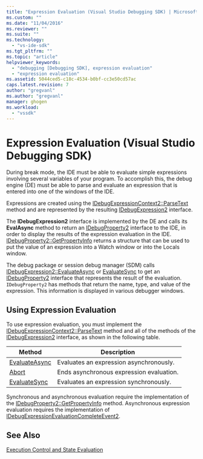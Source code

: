 ```yaml
---
title: "Expression Evaluation (Visual Studio Debugging SDK) | Microsoft Docs"
ms.custom: ""
ms.date: "11/04/2016"
ms.reviewer: ""
ms.suite: ""
ms.technology: 
  - "vs-ide-sdk"
ms.tgt_pltfrm: ""
ms.topic: "article"
helpviewer_keywords: 
  - "debugging [Debugging SDK], expression evaluation"
  - "expression evaluation"
ms.assetid: 5044ced5-c18c-4534-b0bf-cc3e50cd57ac
caps.latest.revision: 7
author: "gregvanl"
ms.author: "gregvanl"
manager: ghogen
ms.workload: 
  - "vssdk"
---
```

# Expression Evaluation (Visual Studio Debugging SDK)
During break mode, the IDE must be able to evaluate simple expressions involving several variables of your program. To accomplish this, the debug engine (DE) must be able to parse and evaluate an expression that is entered into one of the windows of the IDE.  
  
 Expressions are created using the [IDebugExpressionContext2::ParseText](../../extensibility/debugger/reference/idebugexpressioncontext2-parsetext.md) method and are represented by the resulting [IDebugExpression2](../../extensibility/debugger/reference/idebugexpression2.md) interface.  
  
 The **IDebugExpression2** interface is implemented by the DE and calls its **EvalAsync** method to return an [IDebugProperty2](../../extensibility/debugger/reference/idebugproperty2.md) interface to the IDE, in order to display the results of the expression evaluation in the IDE. [IDebugProperty2::GetPropertyInfo](../../extensibility/debugger/reference/idebugproperty2-getpropertyinfo.md) returns a structure that can be used to put the value of an expression into a Watch window or into the Locals window.  
  
 The debug package or session debug manager (SDM) calls [IDebugExpression2::EvaluateAsync](../../extensibility/debugger/reference/idebugexpression2-evaluateasync.md) or [EvaluateSync](../../extensibility/debugger/reference/idebugexpression2-evaluatesync.md) to get an [IDebugProperty2](../../extensibility/debugger/reference/idebugproperty2.md) interface that represents the result of the evaluation. `IDebugProperty2` has methods that return the name, type, and value of the expression. This information is displayed in various debugger windows.  
  
## Using Expression Evaluation  
 To use expression evaluation, you must implement the [IDebugExpressionContext2::ParseText](../../extensibility/debugger/reference/idebugexpressioncontext2-parsetext.md) method and all of the methods of the [IDebugExpression2](../../extensibility/debugger/reference/idebugexpression2.md) interface, as shown in the following table.  
  
|Method|Description|  
|------------|-----------------|  
|[EvaluateAsync](../../extensibility/debugger/reference/idebugexpression2-evaluateasync.md)|Evaluates an expression asynchronously.|  
|[Abort](../../extensibility/debugger/reference/idebugexpression2-abort.md)|Ends asynchronous expression evaluation.|  
|[EvaluateSync](../../extensibility/debugger/reference/idebugexpression2-evaluatesync.md)|Evaluates an expression synchronously.|  
  
 Synchronous and asynchronous evaluation require the implementation of the [IDebugProperty2::GetPropertyInfo](../../extensibility/debugger/reference/idebugproperty2-getpropertyinfo.md) method. Asynchronous expression evaluation requires the implementation of [IDebugExpressionEvaluationCompleteEvent2](../../extensibility/debugger/reference/idebugexpressionevaluationcompleteevent2.md).  
  
## See Also  
 [Execution Control and State Evaluation](../../extensibility/debugger/execution-control-and-state-evaluation.md)